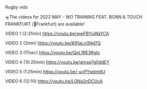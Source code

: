 Rugby vids

🛸The videos for 2022 MAY - WO TRAINING FEAT. BONN & TOUCH FRANKFURT (📍Frankfurt) are available!

VIDEO 1 (2:31min)
https://youtu.be/wwFBYuWaYCA

VIDEO 2 (2min)
https://youtu.be/KR1aLn3Nd7Q

VIDEO 3 (17sec)
https://youtu.be/QoL1RE3RgIo

VIDEO 4 (10:25min)
https://youtu.be/amsq7g0ddEY

VIDEO 5 (1:25min)
https://youtu.be/-ucPYsetm6U

VIDEO 6 (12:10)
https://youtu.be/LGNa2nDCUcA